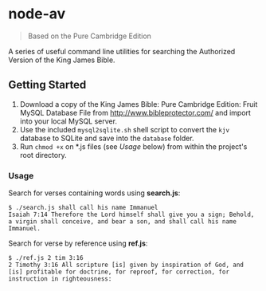 # node-av
> Based on the Pure Cambridge Edition

A series of useful command line utilities for searching the Authorized Version of the King James Bible. 

## Getting Started

1. Download a copy of the King James Bible: Pure Cambridge Edition: Fruit MySQL Database File from http://www.bibleprotector.com/ and import into your local MySQL server.
2. Use the included `mysql2sqlite.sh` shell script to convert the `kjv` database to SQLite and save into the `database` folder.
3. Run `chmod +x` on \*.js files (see *Usage* below) from within the project's root directory.

### Usage
Search for verses containing words using **search.js**:
````
$ ./search.js shall call his name Immanuel
Isaiah 7:14 Therefore the Lord himself shall give you a sign; Behold, a virgin shall conceive, and bear a son, and shall call his name Immanuel.
````

Search for verse by reference using **ref.js**:
````
$ ./ref.js 2 tim 3:16
2 Timothy 3:16 All scripture [is] given by inspiration of God, and [is] profitable for doctrine, for reproof, for correction, for instruction in righteousness:
````
